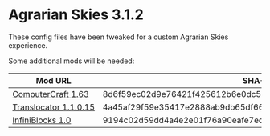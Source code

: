 # Agrarian Skies 3.1.2

These config files have been tweaked for a custom Agrarian Skies experience.

Some additional mods will be needed:

| Mod URL                                                                                                                                  | SHA-256                                                          |
|------------------------------------------------------------------------------------------------------------------------------------------|------------------------------------------------------------------|
| [ComputerCraft 1.63](http://www.curseforge.com/media/files/785/780/ComputerCraft1.63.jar)                                                | 8d6f59ec02d9e76421f425612b6e0dc57f2a526f9a789fd03f96373acc482c1b |
| [Translocator 1.1.0.15](http://chickenbones.net/maven/codechicken/Translocator/1.6.4-1.1.0.15/Translocator-1.6.4-1.1.0.15-universal.jar) | 4a45af29f59e35417e2888ab9db65df6675f176e45da3774d9965a126427d120 |
| [InfiniBlocks 1.0](http://addons.cursecdn.com/files/2223/433/infiniblocks-1.6.4-1.0.jar)                                                 | 9194c02d59dd4a4e2e01f76a90eafe7ed4019a90f2cee141ff1b4ce408464f70 |
